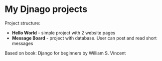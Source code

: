 # **My Djnago projects**

Project structure:
- **Hello World** - simple project with 2 website pages 
- **Message Board** - project with database. User can post and read short messages 

Based on book: Django for beginners by William S. Vincent